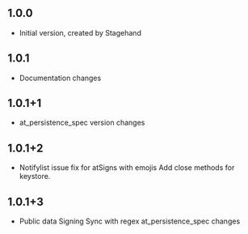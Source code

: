## 1.0.0
- Initial version, created by Stagehand
## 1.0.1
- Documentation changes
## 1.0.1+1
- at_persistence_spec version changes
## 1.0.1+2
- Notifylist issue fix for atSigns with emojis
  Add close methods for keystore.
## 1.0.1+3
- Public data Signing
  Sync with regex
  at_persistence_spec changes
